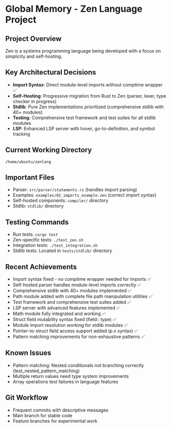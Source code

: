 # Global Memory - Zen Language Project

## Project Overview
Zen is a systems programming language being developed with a focus on simplicity and self-hosting.

## Key Architectural Decisions
- **Import Syntax**: Direct module-level imports without comptime wrapper ✅
- **Self-Hosting**: Progressive migration from Rust to Zen (parser, lexer, type checker in progress)
- **Stdlib**: Pure Zen implementations prioritized (comprehensive stdlib with 40+ modules)
- **Testing**: Comprehensive test framework and test suites for all stdlib modules
- **LSP**: Enhanced LSP server with hover, go-to-definition, and symbol tracking

## Current Working Directory
`/home/ubuntu/zenlang`

## Important Files
- Parser: `src/parser/statements.rs` (handles import parsing)
- Examples: `examples/02_imports_example.zen` (correct import syntax)
- Self-hosted components: `compiler/` directory
- Stdlib: `stdlib/` directory

## Testing Commands
- Run tests: `cargo test`
- Zen-specific tests: `./test_zen.sh`
- Integration tests: `./test_integration.sh`
- Stdlib tests: Located in `tests/stdlib/` directory

## Recent Achievements
- Import syntax fixed - no comptime wrapper needed for imports ✅
- Self-hosted parser handles module-level imports correctly ✅
- Comprehensive stdlib with 40+ modules implemented ✅
- Path module added with complete file path manipulation utilities ✅
- Test framework and comprehensive test suites added ✅
- LSP server with advanced features implemented ✅
- Math module fully integrated and working ✅
- Struct field mutability syntax fixed (field:: type) ✅
- Module import resolution working for stdlib modules ✅
- Pointer-to-struct field access support added (p.x syntax) ✅
- Pattern matching improvements for non-exhaustive patterns ✅

## Known Issues
- Pattern matching: Nested conditionals not branching correctly (test_nested_pattern_matching)
- Multiple return values need type system improvements
- Array operations test failures in language features

## Git Workflow
- Frequent commits with descriptive messages
- Main branch for stable code
- Feature branches for experimental work
